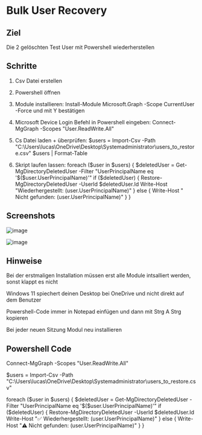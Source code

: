 # Bulk User Recovery

## Ziel 
Die 2 gelöschten Test User mit Powershell wiederherstellen

## Schritte
1. Csv Datei erstellen

2. Powershell öffnen

3. Module installieren:
   Install-Module Microsoft.Graph -Scope CurrentUser -Force und mit Y bestätigen

4. Microsoft Device Login Befehl in Powershell eingeben:
   Connect-MgGraph -Scopes "User.ReadWrite.All"

5. Cs Datei laden + überprüfen:
   $users = Import-Csv -Path "C:\Users\lucas\OneDrive\Desktop\Systemadministrator\users_to_restore.csv"
   $users | Format-Table

6. Skript laufen lassen:
foreach ($user in $users) {
    $deletedUser = Get-MgDirectoryDeletedUser -Filter "UserPrincipalName eq '$($user.UserPrincipalName)'"
    if ($deletedUser) {
        Restore-MgDirectoryDeletedUser -UserId $deletedUser.Id
        Write-Host "Wiederhergestellt: $($user.UserPrincipalName)"
    } else {
        Write-Host " Nicht gefunden: $($user.UserPrincipalName)"
    }
}

## Screenshots
![image](https://github.com/user-attachments/assets/bad1d381-cc6e-42d9-bd7e-ddb9676aa49d)

![image](https://github.com/user-attachments/assets/635b1b10-0e62-45c0-9756-36207a20ee3c)





## Hinweise
Bei der erstmaligen Installation müssen erst alle Module intsalliert werden, 
sonst klappt es nicht

Windows 11 spiechert deinen Desktop bei OneDrive und nicht direkt auf dem Benutzer

Powershell-Code immer in Notepad einfügen und dann mit Strg A Strg kopieren

Bei jeder neuen Sitzung Modul neu installieren

## Powershell Code

Connect-MgGraph -Scopes "User.ReadWrite.All"

$users = Import-Csv -Path "C:\Users\lucas\OneDrive\Desktop\Systemadministrator\users_to_restore.csv"

foreach ($user in $users) {
    $deletedUser = Get-MgDirectoryDeletedUser -Filter "UserPrincipalName eq '$($user.UserPrincipalName)'"
    if ($deletedUser) {
        Restore-MgDirectoryDeletedUser -UserId $deletedUser.Id
        Write-Host "✅ Wiederhergestellt: $($user.UserPrincipalName)"
    } else {
        Write-Host "⚠️ Nicht gefunden: $($user.UserPrincipalName)"
    }
}
